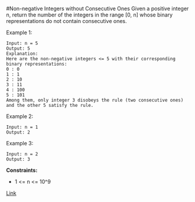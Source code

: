 #Non-negative Integers without Consecutive Ones
Given a positive integer n, return the number of the integers in the range [0, n] whose binary representations do not contain consecutive ones.

Example 1:
```
Input: n = 5
Output: 5
Explanation:
Here are the non-negative integers <= 5 with their corresponding binary representations:
0 : 0
1 : 1
2 : 10
3 : 11
4 : 100
5 : 101
Among them, only integer 3 disobeys the rule (two consecutive ones) and the other 5 satisfy the rule.
```

Example 2:
```
Input: n = 1
Output: 2
```

Example 3:
```
Input: n = 2
Output: 3
```
**Constraints:**
- 1 <= n <= 10^9

[Link](https://leetcode.com/problems/non-negative-integers-without-consecutive-ones/)